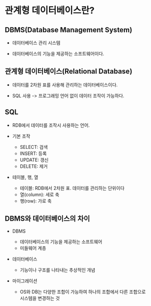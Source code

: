 # 관계형 데이터베이스란?

## DBMS(Database Management System)

- 데이터베이스 관리 시스템

- 데이터베이스의 기능을 제공하는 소프트웨어이다.

## 관계형 데이터베이스(Relational Database)

- 데이터를 2차원 표를 사용해 관리하는 데이터베이스이다.

- SQL 사용 -> 프로그래밍 언어 없이 데이터 조작이 가능하다.

## SQL

- RDB에서 데이터를 조작시 사용하는 언어.

- 기본 조작

  - SELECT: 검색
  - INSERT: 등록
  - UPDATE: 갱신
  - DELETE: 제거

- 테이블, 행, 열

  - 테이블: RDB에서 2차원 표. 데이터를 관리하는 단위이다
  - 열(column): 세로 축
  - 행(row): 가로 축

## DBMS와 데이터베이스의 차이

- DBMS
  - 데이터베이스의 기능을 제공하는 소프트웨어
  - 미들웨어 계층
- 데이터베이스

  - 기능이나 구조를 나타내는 추상적인 개념

- 마이그레이션
  - OS와 DB는 다양한 조합이 가능하여 하나의 조합에서 다른 조합으로  
    시스템을 변경하는 것
